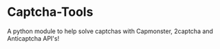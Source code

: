 # Captcha-Tools
A python module to help solve captchas with Capmonster, 2captcha and Anticaptcha API's!
